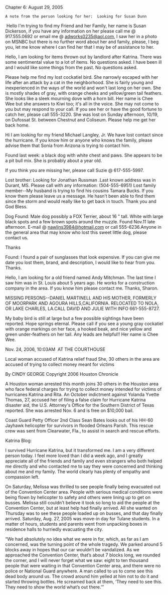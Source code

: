 Chapter 6: August 29, 2005

	A note from the person looking for her:  Looking for Susan Dunn
 Hello I'm trying to find my Friend and her Family, her name is Susan Dickerson, if you have any information on her please call me @ 917.555.0692 or email me @ adworks0235@aol.com, I saw her in a photo on MSNBC but there is no further word about her and family, please, I beg you, let me know where I can find her that I may be of assistance to her.  

Hello, I am looking for items thrown out by landlord after Katrina. There was some sentimental value to a lot of items. No questions asked. I have been ill and I would like some things from the past. No questions asked. 

Please help me find my lost cockatiel bird. She narrowly escaped with her life after an attack by a cat in the neighborhood. She is fairly young and inexperienced in the ways of the world and won't last long on her own. She is mostly shades of gray, with orange cheeks and yellow/green tail feathers. She looks like a sleek mourning dove with a horn bill. Her name is Chee Wee but she answers to Kiwi too; it's all in the voice. She may not come to you but may respond to your call. If you see her or have the good fortune to catch her, please call 555-3220. She was lost on Sunday afternoon, 10/19, on Dufossat St. between Chestnut and Coliseum. Please help me get her back home. 

Hi I am looking for my friend Michael Langley, Jr. We have lost contact since the hurricane. If you know him or anyone who knows the family, please advise them that Sonia from Arizona is trying to contact him.


Found last week: a black dog with white chest and paws. She appears to be a pit bull mix. She is probably about a year old. 

If you think you are missing her, please call Suzie @ 617-555-5997. 


Lost brother:
Looking for Jonathan Russman .Last known address was in Durant, MS. 
Please call with any information:
(504-555-6951)
Lost family member--My husband is trying to find his cousins Tamara Bucks. If you know them please leave us a message. He hasn’t been able to find them since the storm and would really like to get back in touch. Thank you and God Bless.


Dog Found:
Male dog possibly a FOX Terrier, about 16 " tall. White with large black spots and a few brown spots around the muzzle.  Found Nov.11 late afternoon. E-mail @ nawlins3984@hotmail.com or call 555-6236.Anyone in the general area that may know who lost this sweet little dog, please contact us. 

Thanks


Found:
I found a pair of sunglasses that look expensive. If you can give me date you lost them, brand, and description, I would like to hear from you. Thanks.
 

Hello, I am looking for a old friend named Andy Mitchman. The last time I saw him was in St. Louis about 5 years ago. He works for a construction company in the area. If you know him please contact me. Thanks, Sharon. 

MISSING PERSONS--DANIEL MARTINELL AND HIS MOTHER, FORMERLY OF MOORPARK AND AGOURA HILLS,CALIFORNIA. RELOCATED TO NOLA, OR LAKE CHARLES, LA.CALL DAVID AND JULIE WITH INFO 661-555-8727.

My baby bird is still at large but a few possible sightings have been reported. Hope springs eternal. Please call if you see a young gray cockatiel with orange markings on her face, a hooked beak, and nice yellow and green under-feathers on her tail. Any leads are helpful!! 
Her name is Chee Wee. 





Nov. 24, 2006, 10:03AM 
AT THE COURTHOUSE 

Local woman accused of Katrina relief fraud She, 30 others in the area are accused of trying to collect money meant for victims

By CINDY GEORGE Copyright 2006 Houston Chronicle

A Houston woman arrested this month joins 30 others in the Houston area who face federal charges for trying to collect money intended for victims of hurricanes Katrina and Rita.
An October indictment against Yolanda Yvette Thomas, 27, accused her of filing a false claim for Hurricane Katrina disaster aid, the U.S. Attorney's Office for the Southern District of Texas reported. She was arrested Nov. 6 and is free on $10,000 bail.


Coast Guard Petty Officer 2nd Class Sean Bates looks out of his HH-60 Jayhawk helicopter for survivors in flooded Orleans Parish. This rescue crew was sent from Clearwater, Fla., to assist in search and rescue efforts.

Katrina Blog:

I survived Hurricane Katrina, but it transformed me. I am a very different person today. I feel more loved than I did a week ago, and I greatly appreciate all of the friends and family and even strangers who both helped me directly and who contacted me to say they were concerned and thinking about me and my family. The world clearly has plenty of empathy and compassion left. 


On Saturday, Melissa was thrilled to see people finally being evacuated out of the Convention Center area. People with serious medical conditions were being flown by helicopter to safety and others were lining up to get on busses. Melissa still couldn’t believe it took so long to aid the people at the Convention Center, but at least help had finally arrived. All she wanted on Thursday was to see these people loaded up on busses, and that day finally arrived.
Saturday, Aug. 27, 2005 was move-in day for Tulane students. In a matter of hours, students and parents went from unpacking boxes in residence halls to hurriedly evacuating the city.

“We had absolutely no idea what we were in for, which, as far as I am concerned, was the turning point of the whole tragedy. We parked around 5 blocks away in hopes that our car wouldn’t be vandalized. As we approached the Convention Center, that’s about 7 blocks long, we rounded the corner, and I will never forget what we saw: eight to ten thousand people that were waiting in that Convention Center area, and there were no police or National Guard anywhere. A man called to us to come see this dead body around us. The crowd around him yelled at him not to do it and started throwing bottles. He screamed back at them, ‘They need to see this. They need to show the world what’s out there.’”

